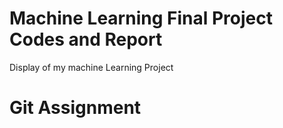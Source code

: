 # Machine Learning Final Project  Codes and Report 

Display of my machine Learning Project 
# Git Assignment
